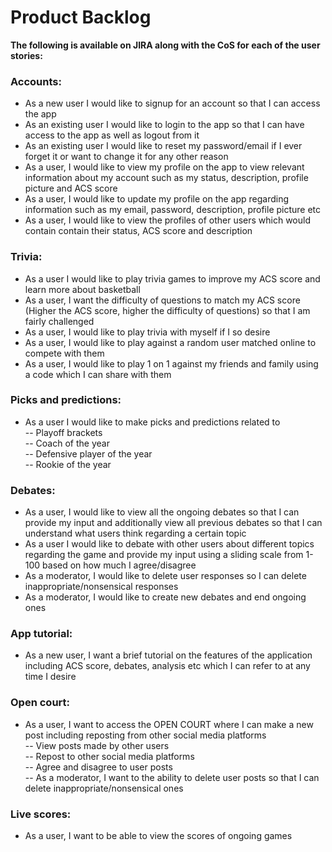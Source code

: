 # Product Backlog

__The following is available on JIRA along with the CoS for each of the user stories:__

### Accounts:

- As a new user I would like to signup for an account so that I can access the app
- As an existing user I would like to login to the app so that I can have access to the app as well as logout from it
- As an existing user I would like to reset my password/email if I ever forget it or want to change it for any other reason
- As a user, I would like to view my profile on the app to view relevant information about my account such as my status, description, profile picture and ACS score
- As a user, I would like to update my profile on the app regarding information such as my email, password, description, profile picture etc
- As a user, I would like to view the profiles of other users which would contain contain their status, ACS score and description

### Trivia: 

- As a user I would like to play trivia games to improve my ACS score and learn more about basketball
- As a user, I want the difficulty of questions to match my ACS score (Higher the ACS score, higher the difficulty of questions) so that I am fairly challenged
- As a user, I would like to play trivia with myself if I so desire
- As a user, I would like to play against a random user matched online to compete with them
- As a user, I would like to play 1 on 1 against my friends and family using a code which I can share with them

### Picks and predictions:

- As a user I would like to make picks and predictions related to<br>
-- Playoff brackets<br>
-- Coach of the year<br>
-- Defensive player of the year<br>
-- Rookie of the year<br>

### Debates:
- As a user, I would like to view all the ongoing debates so that I can provide my input and additionally view all previous debates so that I can understand what users think regarding a certain topic
 - As a user I would like to debate with other users about different topics regarding the game and provide my input using a sliding scale from 1-100 based on how much I agree/disagree
- As a moderator, I would like to delete user responses so I can delete inappropriate/nonsensical responses
- As a moderator, I would like to create new debates and end ongoing ones

### App tutorial:

 - As a new user, I want a brief tutorial on the features of the application including ACS score, debates, analysis etc which I can refer to at any time I desire

### Open court:

- As a user, I want to access the OPEN COURT where I can make a new post including reposting from other social media platforms<br>
-- View posts made by other users<br>
-- Repost to other social media platforms<br>
-- Agree and disagree to user posts<br>
-- As a moderator, I want to the ability to delete user posts so that I can delete inappropriate/nonsensical ones<br>

### Live scores:
- As a user, I want to be able to view the scores of ongoing games
